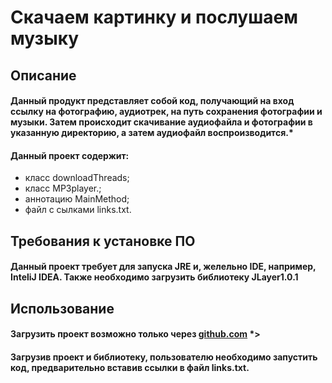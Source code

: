 # Скачаем картинку и послушаем музыку
## Описание
#### Данный продукт представляет собой код, получающий на вход ссылку на фотографию, аудиотрек, на путь сохранения фотографии и музыки. Затем происходит скачивание аудиофайла и фотографии в указанную директорию, а затем аудиофайл воспроизводится.* 

#### Данный проект содержит: 
- класс downloadThreads; 
- класс MP3player.;
-  аннотацию MainMethod; 
- файл с сылками links.txt.



## Требования к установке ПО
 #### Данный проект требует для запуска JRE и, желельно IDE, например, InteliJ IDEA. Также необходимо загрузить библиотеку JLayer1.0.1 
## Использование
#### Загрузить проект возможно только через [github.com](https://github.com/CarrBeat/SPVolodin18) *>
#### Загрузив проект и библиотеку, пользователю необходимо запустить код, предварительно вставив ссылки в файл links.txt. 
